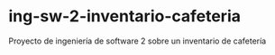 # ing-sw-2-inventario-cafeteria
Proyecto de ingeniería de software 2 sobre un inventario de cafetería

